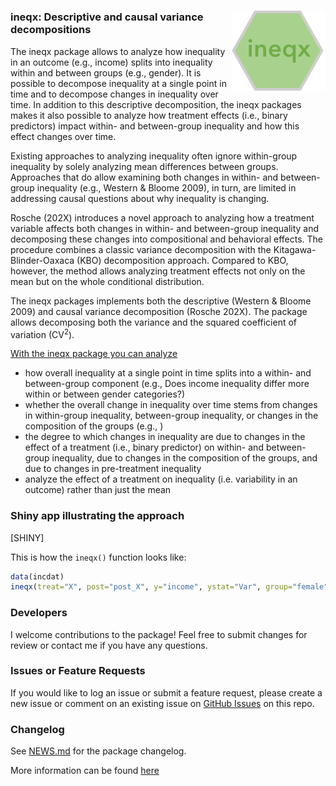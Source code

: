 
<!-- README.md is generated from README.Rmd. Please edit that file -->

# <img src="man/figures/ineqx-hexagon.png" align="right" />

### ineqx: Descriptive and causal variance decompositions

The ineqx package allows to analyze how inequality in an outcome (e.g.,
income) splits into inequality within and between groups (e.g., gender).
It is possible to decompose inequality at a single point in time and to
decompose changes in inequality over time. In addition to this
descriptive decomposition, the ineqx packages makes it also possible to
analyze how treatment effects (i.e., binary predictors) impact within-
and between-group inequality and how this effect changes over time.

Existing approaches to analyzing inequality often ignore within-group
inequality by solely analyzing mean differences between groups.
Approaches that do allow examining both changes in within- and
between-group inequality (e.g., Western & Bloome 2009), in turn, are
limited in addressing causal questions about why inequality is changing.

Rosche (202X) introduces a novel approach to analyzing how a treatment
variable affects both changes in within- and between-group inequality
and decomposing these changes into compositional and behavioral effects.
The procedure combines a classic variance decomposition with the
Kitagawa-Blinder-Oaxaca (KBO) decomposition approach. Compared to KBO,
however, the method allows analyzing treatment effects not only on the
mean but on the whole conditional distribution.

The ineqx packages implements both the descriptive (Western & Bloome
2009) and causal variance decomposition (Rosche 202X). The package
allows decomposing both the variance and the squared coefficient of
variation (CV<sup>2</sup>).

<u>With the ineqx package you can analyze</u>

-   how overall inequality at a single point in time splits into a
    within- and between-group component (e.g., Does income inequality
    differ more within or between gender categories?)
-   whether the overall change in inequality over time stems from
    changes in within-group inequality, between-group inequality, or
    changes in the composition of the groups (e.g., )
-   the degree to which changes in inequality are due to changes in the
    effect of a treatment (i.e., binary predictor) on within- and
    between-group inequality, due to changes in the composition of the
    groups, and due to changes in pre-treatment inequality
-   analyze the effect of a treatment on inequality (i.e. variability in
    an outcome) rather than just the mean

### Shiny app illustrating the approach

\[SHINY\]

This is how the `ineqx()` function looks like:

``` r
data(incdat)
ineqx(treat="X", post="post_X", y="income", ystat="Var", group="female", time="year", ref=1990, dat)
```

<!-- badges: start -->
<!-- badges: end -->

### Developers

I welcome contributions to the package! Feel free to submit changes for
review or contact me if you have any questions.

### Issues or Feature Requests

If you would like to log an issue or submit a feature request, please
create a new issue or comment on an existing issue on [GitHub
Issues](https://github.com/benrosche/ineqx/issues) on this repo.

### Changelog

See [NEWS.md](https://github.com/benrosche/ineqx/news/index.html) for
the package changelog.

More information can be found
[here](http://benrosche.com/projects/ineqx/)
